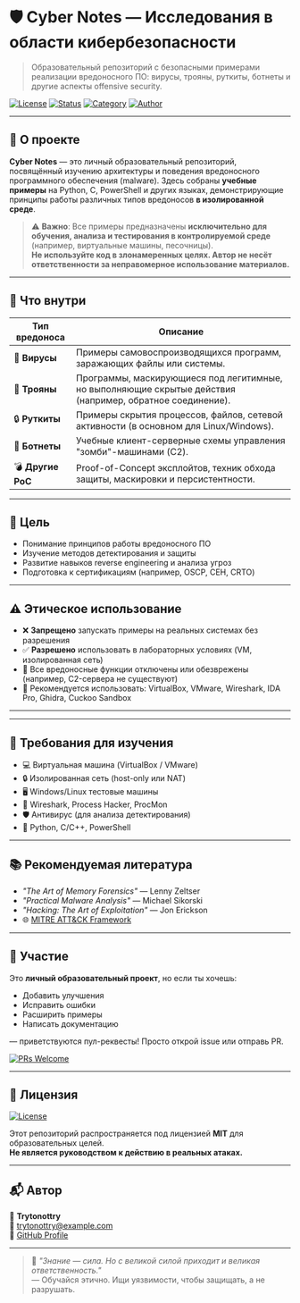# 🛡️ Cyber Notes — Исследования в области кибербезопасности

> Образовательный репозиторий с безопасными примерами реализации вредоносного ПО: вирусы, трояны, руткиты, ботнеты и другие аспекты offensive security.

[![License](https://img.shields.io/badge/License-MIT-blue.svg)](LICENSE)
[![Status](https://img.shields.io/badge/Status-Educational-green)](README.md)
[![Category](https://img.shields.io/badge/Topic-Malware_Analysis-orange)](README.md)
[![Author](https://img.shields.io/badge/Author-Trytonottry-purple)](https://github.com/Trytonottry)

---

## 📌 О проекте

**Cyber Notes** — это личный образовательный репозиторий, посвящённый изучению архитектуры и поведения вредоносного программного обеспечения (malware). Здесь собраны **учебные примеры** на Python, C, PowerShell и других языках, демонстрирующие принципы работы различных типов вредоносов **в изолированной среде**.

> ⚠️ **Важно**: Все примеры предназначены **исключительно для обучения, анализа и тестирования в контролируемой среде** (например, виртуальные машины, песочницы).  
> **Не используйте код в злонамеренных целях. Автор не несёт ответственности за неправомерное использование материалов.**

---

## 🧪 Что внутри

| Тип вредоноса   | Описание |
|----------------|---------|
| 🦠 **Вирусы**     | Примеры самовоспроизводящихся программ, заражающих файлы или системы. |
| 🐍 **Трояны**     | Программы, маскирующиеся под легитимные, но выполняющие скрытые действия (например, обратное соединение). |
| 🔒 **Руткиты**    | Примеры скрытия процессов, файлов, сетевой активности (в основном для Linux/Windows). |
| 🤖 **Ботнеты**    | Учебные клиент-серверные схемы управления "зомби"-машинами (C2). |
| 💣 **Другие PoC** | Proof-of-Concept эксплойтов, техник обхода защиты, маскировки и персистентности. |

---

## 🎯 Цель

- Понимание принципов работы вредоносного ПО
- Изучение методов детектирования и защиты
- Развитие навыков reverse engineering и анализа угроз
- Подготовка к сертификациям (например, OSCP, CEH, CRTO)

---

## ⚠️ Этическое использование

- ❌ **Запрещено** запускать примеры на реальных системах без разрешения
- ✅ **Разрешено** использовать в лабораторных условиях (VM, изолированная сеть)
- 🛑 Все вредоносные функции отключены или обезврежены (например, C2-сервера не существуют)
- 🔐 Рекомендуется использовать: VirtualBox, VMware, Wireshark, IDA Pro, Ghidra, Cuckoo Sandbox

---


---

## 🧰 Требования для изучения

- 💻 Виртуальная машина (VirtualBox / VMware)
- 🔒 Изолированная сеть (host-only или NAT)
- 🖥️ Windows/Linux тестовые машины
- 📡 Wireshark, Process Hacker, ProcMon
- 🛡️ Антивирус (для анализа детектирования)
- 💾 Python, C/C++, PowerShell

---

## 📚 Рекомендуемая литература

- _"The Art of Memory Forensics"_ — Lenny Zeltser
- _"Practical Malware Analysis"_ — Michael Sikorski
- _"Hacking: The Art of Exploitation"_ — Jon Erickson
- 🌐 [MITRE ATT&CK Framework](https://attack.mitre.org)

---

## 🤝 Участие

Это **личный образовательный проект**, но если ты хочешь:
- Добавить улучшения
- Исправить ошибки
- Расширить примеры
- Написать документацию

— приветствуются пул-реквесты! Просто открой issue или отправь PR.

[![PRs Welcome](https://img.shields.io/badge/PRs-welcome-brightgreen.svg)](https://github.com/Trytonottry/cyber-notes/pulls)

---

## 📄 Лицензия

[![License](https://img.shields.io/badge/License-MIT-yellow.svg)](LICENSE)

Этот репозиторий распространяется под лицензией **MIT** для образовательных целей.  
**Не является руководством к действию в реальных атаках.**

---

## 📬 Автор

👤 **Trytonottry**  
📧 [trytonottry@example.com](mailto:popovsemyona@gmail.com)  
🐙 [GitHub Profile](https://github.com/Trytonottry)

---

> 🔐 *"Знание — сила. Но с великой силой приходит и великая ответственность."*  
> — Обучайся этично. Ищи уязвимости, чтобы защищать, а не разрушать.